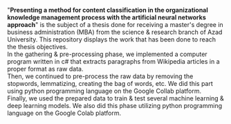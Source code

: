 "<b>Presenting a method for content classification in the organizational knowledge management process with the artificial neural networks approach</b>" is the subject of a thesis done for receiving a master's degree in ‌business administration (MBA) from the science & research branch of Azad University. This repository displays the work that has been done to reach the thesis objectives. </br>
In the gathering & pre-processing phase, we implemented a computer program written in c# that extracts paragraphs from Wikipedia articles in a proper format as raw data.</br>
Then, we continued to pre-process the raw data by removing the stopwords, lemmatizing, creating the bag of words, etc. We did this part using python programming language on the Google Collab platform.</br>
Finally, we used the prepared data to train & test several machine learning & deep learning models. We also did this phase utilizing python programming language on the Google Colab platform.</br>
